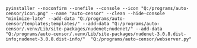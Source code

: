 `pyinstaller --noconfirm --onefile --console --icon "Q:/programs/auto-censor/icon.png" --name "auto-censor" --clean --hide-console "minimize-late" --add-data "Q:/programs/auto-censor/templates;templates/" --add-data "Q:/programs/auto-censor/.venv/Lib/site-packages/nudenet;nudenet/" --add-data "Q:/programs/auto-censor/.venv/Lib/site-packages/nudenet-3.0.8.dist-info;nudenet-3.0.8.dist-info/"  "Q:/programs/auto-censor/webserver.py"`